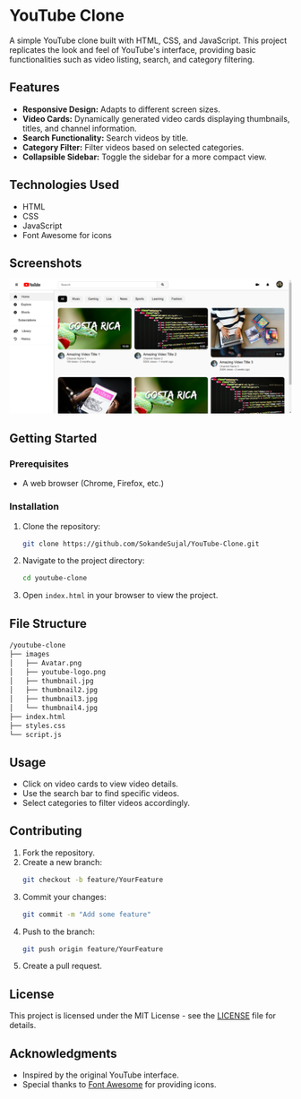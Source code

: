 # YouTube Clone

A simple YouTube clone built with HTML, CSS, and JavaScript. This project replicates the look and feel of YouTube's interface, providing basic functionalities such as video listing, search, and category filtering.

## Features

- **Responsive Design:** Adapts to different screen sizes.
- **Video Cards:** Dynamically generated video cards displaying thumbnails, titles, and channel information.
- **Search Functionality:** Search videos by title.
- **Category Filter:** Filter videos based on selected categories.
- **Collapsible Sidebar:** Toggle the sidebar for a more compact view.

## Technologies Used

- HTML
- CSS
- JavaScript
- Font Awesome for icons

## Screenshots

![YouTube Clone Screenshot](images/screenshot.png) <!-- Replace with an actual screenshot path -->

## Getting Started

### Prerequisites

- A web browser (Chrome, Firefox, etc.)

### Installation

1. Clone the repository:
   ```bash
   git clone https://github.com/SokandeSujal/YouTube-Clone.git
   ```
2. Navigate to the project directory:
   ```bash
   cd youtube-clone
   ```
3. Open `index.html` in your browser to view the project.

## File Structure

```
/youtube-clone
├── images
│   ├── Avatar.png
│   ├── youtube-logo.png
│   ├── thumbnail.jpg
│   ├── thumbnail2.jpg
│   ├── thumbnail3.jpg
│   └── thumbnail4.jpg
├── index.html
├── styles.css
└── script.js
```

## Usage

- Click on video cards to view video details.
- Use the search bar to find specific videos.
- Select categories to filter videos accordingly.

## Contributing

1. Fork the repository.
2. Create a new branch:
   ```bash
   git checkout -b feature/YourFeature
   ```
3. Commit your changes:
   ```bash
   git commit -m "Add some feature"
   ```
4. Push to the branch:
   ```bash
   git push origin feature/YourFeature
   ```
5. Create a pull request.

## License

This project is licensed under the MIT License - see the [LICENSE](LICENSE) file for details.

## Acknowledgments

- Inspired by the original YouTube interface.
- Special thanks to [Font Awesome](https://fontawesome.com/) for providing icons.
```
